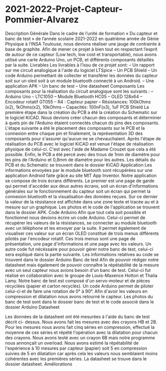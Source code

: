 # 2021-2022-Projet-Capteur-Pommier-Alvarez
 
Description Générale
Dans le cadre de l’unité de formation « Du capteur et banc de test » de l’année scolaire 2021-2022 en quatrième année de Génie Physique à l’INSA Toulouse, nous devions réaliser une jauge de contrainte à base de graphite.
Afin de mener ce projet à bien tout en respectant l’esprit de autour de ce capteur (Low tech, low cost et transportable), nous avons utilisé une carte Arduino Uno, un PCB, et différents composants détaillés par la suite.
Livrables
Les livrables à l’issu de ce projet sont:
– Un rapport sur me circuit analogique à l'aide du logiciel LTSpice
– Un PCB Shield
– Un code Arduino permettant de collecter et transférer les données du capteur soit
sur un oled soit à un module bluetooth connecté à un Android.
– Une application APK
– Un banc de test
– Une datasheet
Composants
Les composants pour la réalisation du circuit analogique sont les suivants :
– Arduino Uno
– LTC1050
– Module Bluetooth HC05
– OLED 128x64
– Encodeur rotatif GT055
– R4 : Capteur papier
– Résistances: 100kOhms (x2), 1kOhms(x2), 10kOhms
– Capacités: 100nF(x3), 1uF
PCB Shield
La première étape dans la création du PCB a été la création du Schematic sur le logiciel KiCAD. Nous devions créer chacun des composants et déterminer à quels pin de l'Arduino étaient connectés chacun ds pins des composants.
L'étape suivante a été le placement des composants sur le PCB et la connexion entre chaque pin et finalement, la représentation 3D des composants pour s'assurer qu'aucun ne se chevauchaient.
Après l'étape de réalisation du PCB avec le logiciel KiCAD est venue l'étape de réalisation physique de celui-ci. C'est avec l'aide de Madame Crouzet que cela a été possible.
Enfin, le PCB a été percé avec des trous de 1mm de diamètre pour les pins de
l'Arduino et 0,8mm de diamètre pour les autres.
Les détails du PCB et du Schematic se trouvent dans le dossier KiCAD Application
Les informations envoyées par le module bluetooth sont récupérées sur une application Android faite grâce au site MIT App Inventor.
Notre application se compose de trois écrans différents. Le premier est une page de garde qui permet d'accéder aux deux autres écrans, soit un écran d'informations générales sur le fonctionnement du capteur soit un écran qui permet la connexion bluetooth et la visualisation des données reçues.
Sur ce dernier la valeur de la résistance est affichée dans une zone texte et tracée au et à mesure sur un graphique.
Les photos et le code de l'application se trouvent dans le dossier APK.
Code Arduino
Afin que tout cela soit possible et fonctionnel nous devions écrire un code Arduino. Celui-ci permet de récupérer les valeurs de la résistances, se connecter au module bluetooth avec un téléphone et les envoyer par la suite. Il permet également de visualiser ces valeur sur un écran OLED constitué de trois menus différents pilotés par l'encodeur rotatif. Ces trois menus sont une page de présentation, une page d'informations et une page avec les valeurs.
Un autre code fut nécéssaire pour pouvoir gérer notre banc de test, celui-ci sera expliqué dans la partie suivante.
Les informations relatives au code se trouvent dans le dossier Arduino
Banc de test
Afin de pouvoir rédiger notre datasheet mais également de pouvoir connaître la répétabilité de la mesure avec un seul capteur nous avions besoin d'un banc de test. Celui-ci fut réalisé en collaboration avec le groupe de Louis-Maxence Hotton et Thalia Lamy.
Notre banc de test est composé d'un servo-moteur et de pièces recyclées (papier et carton recyclés). Un code Arduino permet de piloter celui-ci et de faire une rotation de 0° à 90°. Afin d'avoir les valeurs en compression et dilatation nous avons retourné le capteur.
Les photos du banc de test sont dans le dossier banc de test et le code associé dans le dossier Arduino
Datasheet

Les données de la datasheet ont été mesurées à l'aide du banc de test décrit ci- dessus. Nous avons fait les mesures avec des crayons HB et 2B. Pour les mesures nous avons fait cinq séries en compression, effectué la moyenne de ces séries et répété l'opération avec la dilatation pour chacun des crayons.
Nous avons testé avec un crayon 6B mais notre programme nous annonçait un overload.
Nous avons estimé la répétabilité de l'expérience à 10 mesures par capteur (papier) soit 5 en compression suivies de 5 en dilatation car après cela les valeurs nous semblaient moins cohérentes avec les premières séries.
La datasheet se trouve dans le dossier datasheet.
Améliorations